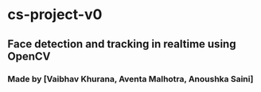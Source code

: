 # cs-project-v0
## Face detection and tracking in realtime using OpenCV
### Made by [Vaibhav Khurana, Aventa Malhotra, Anoushka Saini]

